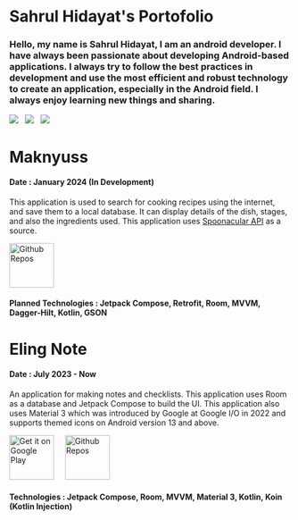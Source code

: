 # Sahrul Hidayat's Portofolio
### Hello, my name is Sahrul Hidayat, I am an android developer. I have always been passionate about developing Android-based applications. I always try to follow the best practices in development and use the most efficient and robust technology to create an application, especially in the Android field. I always enjoy learning new things and sharing.

<a href="https://mail.google.com/mail/?view=cm&fs=1&to=sahrulhint@gmail.com"><img src="https://img.shields.io/badge/email-Sahrul-green.svg?style=for-the-badge&logo=minutemailer&logoColor=white"></a>&nbsp;&nbsp;&nbsp;<a href="https://linkedin.com/in/sahrul-hidayat" target="_blank"><img src="https://img.shields.io/badge/linkedin-Sahrul-blue.svg?style=for-the-badge&logo=linkedin&logoColor=white" ></a>&nbsp;&nbsp;&nbsp;<a href="https://www.instagram.com/sahidev_/" target="_blank"><img src="https://img.shields.io/badge/instagram-sahidev_-red.svg?style=for-the-badge&logo=instagram&logoColor=white"></a>

# Maknyuss
#### Date : January 2024 (In Development)
This application is used to search for cooking recipes using the internet, and save them to a local database. It can display details of the dish, stages, and also the ingredients used. This application uses [Spoonacular API](https://spoonacular.com/food-api/docs) as a source.

<a href='https://github.com/sahrulhidayat/maknyuss'><img alt='Github Repos' src='https://img.shields.io/badge/GitHub-100000?style=for-the-badge&logo=github&logoColor=white' height='80px'></a>

#### Planned Technologies : Jetpack Compose, Retrofit, Room, MVVM, Dagger-Hilt, Kotlin, GSON


# Eling Note
#### Date : July 2023 - Now
An application for making notes and checklists. This application uses Room as a database and Jetpack Compose to build the UI. This application also uses Material 3 which was introduced by Google at Google I/O in 2022 and supports themed icons on Android version 13 and above.

<a href='https://play.google.com/store/apps/details?id=com.sahi.elingnote'><img alt='Get it on Google Play' src='https://play.google.com/intl/en_us/badges/images/generic/en_badge_web_generic.png' height='80px'/></a> &nbsp;&nbsp;&nbsp; <a href='https://github.com/sahrulhidayat/elingnote'><img alt='Github Repos' src='https://img.shields.io/badge/GitHub-100000?style=for-the-badge&logo=github&logoColor=white' height='80px'></a>

#### Technologies : Jetpack Compose, Room, MVVM, Material 3, Kotlin, Koin (Kotlin Injection)

